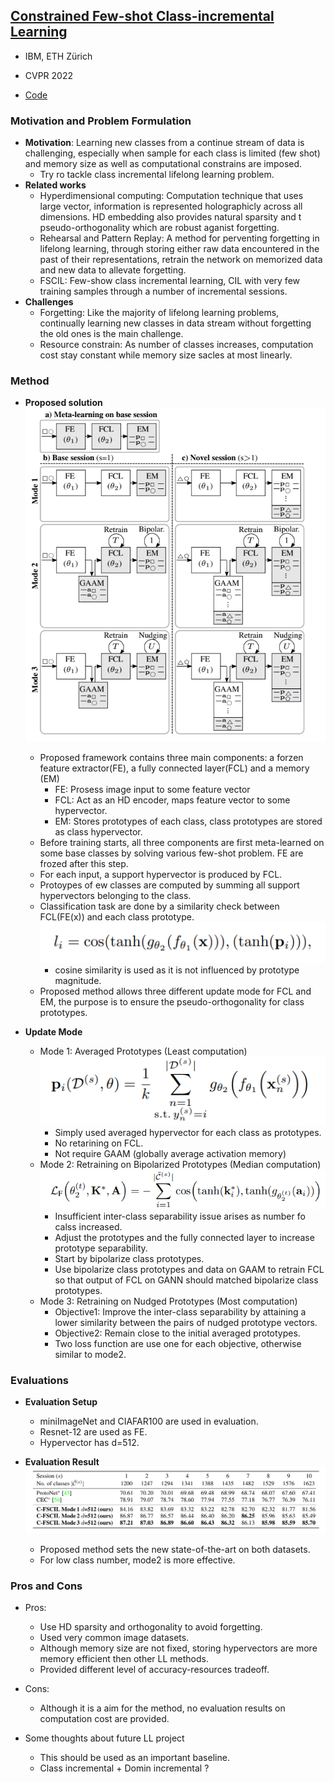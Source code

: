 ## [Constrained Few-shot Class-incremental Learning](https://arxiv.org/pdf/2203.16588.pdf)

* IBM, ETH Zürich

* CVPR 2022

* [Code](https://github.com/IBM/constrained-FSCIL)

### Motivation and Problem Formulation

* **Motivation**: Learning new classes from a continue stream of data is challenging, especially when sample for each class is limited (few shot) and memory size as well as computational constrains are imposed.
  * Try ro tackle class incremental lifelong learning problem.
* **Related works**
  * Hyperdimensional computing: Computation technique that uses large vector, information is represented holographicly across all dimensions. HD embedding also provides natural sparsity and t pseudo-orthogonality which are robust aganist forgetting.
  * Rehearsal and Pattern Replay: A method for perventing forgetting in lifelong learning, through storing either raw data encountered in the past of their representations, retrain the network on memorized data and new data to allevate forgetting.
  * FSCIL: Few-show class incremental learning, CIL with very few training samples through a number of incremental sessions.
* **Challenges**
  * Forgetting: Like the majority of lifelong learning problems, continually learning new classes in data stream without forgetting the old ones is the main challenge.
  * Resource constrain: As number of classes increases, computation cost stay constant while memory size sacles at most linearly.
  
### Method

* **Proposed solution**
  ![C-FSCIL](./C-FSCIL.PNG)
  * Proposed framework contains three main components: a forzen feature extractor(FE), a fully connected layer(FCL) and a memory (EM)
    * FE: Prosess image input to some feature vector
    * FCL: Act as an HD encoder, maps feature vector to some hypervector.
    * EM: Stores prototypes of each class, class prototypes are stored as class hypervector.
  * Before training starts, all three components are first meta-learned on some base classes by solving various few-shot problem. FE are frozed after this step.
  * For each input, a support hypervector is produced by FCL.
  * Protoypes of ew classes are computed by summing all support hypervectors belonging to the class.
  * Classification task are done by a similarity check between FCL(FE(x)) and each class prototype.
    ![C-FSCIL_similarity](./C-FSCIL_similarity.PNG)
    * cosine similarity is used as it is not influenced by prototype magnitude.
  * Proposed method allows three different update mode for FCL and EM, the purpose is to ensure the pseudo-orthogonality for class prototypes.

* **Update Mode**
  * Mode 1: Averaged Prototypes (Least computation)
    ![C-FSCIL_mode1](./C-FSCIL_mode1.PNG)
    * Simply used averaged hypervector for each class as prototypes.
    * No retarining on FCL.
    * Not require GAAM (globally average activation memory)
  * Mode 2: Retraining on Bipolarized Prototypes (Median computation)
    ![C-FSCIL_mode2_loss](./C-FSCIL_mode2_loss.PNG)
    * Insufficient inter-class separability issue arises as number fo calss increased.
    * Adjust the prototypes and the fully connected layer to increase prototype separability.
    * Start by bipolarize class prototypes.
    * Use bipolarize class prototypes and data on GAAM to retrain FCL so that output of FCL on GANN should matched bipolarize class prototypes.
  * Mode 3: Retraining on Nudged Prototypes (Most computation)
    * Objective1: Improve the inter-class separability by attaining a lower similarity between the pairs of nudged prototype vectors.
    * Objective2: Remain close to the initial averaged prototypes.
    * Two loss function are use one for each objective, otherwise similar to mode2.


### Evaluations

* **Evaluation Setup**
  * miniImageNet and CIAFAR100 are used in evaluation.
  * Resnet-12 are used as FE.
  * Hypervector has d=512.

* **Evaluation Result**
  ![C-FSCIL_result](./C-FSCIL_result.PNG)
  * Proposed method sets the new state-of-the-art on both datasets.
  * For low class number, mode2 is more effective.


### Pros and Cons

* Pros:
  * Use HD sparsity and orthogonality to avoid forgetting.
  * Used very common image datasets.
  * Although memory size are not fixed, storing hypervectors are more memory efficient then other LL methods.
  * Provided different level of accuracy-resources tradeoff.

* Cons:
  * Although it is a aim for the method, no evaluation results on computation cost are provided.

* Some thoughts about future LL project
  * This should be used as an important baseline.
  * Class incremental + Domin incremental ?
